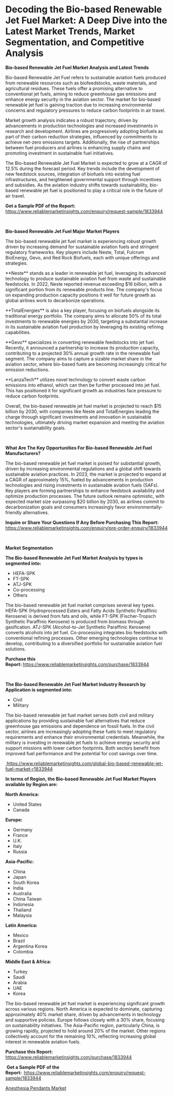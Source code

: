 <p><h1>Decoding the Bio-based Renewable Jet Fuel Market: A Deep Dive into the Latest Market Trends, Market Segmentation, and Competitive Analysis</h1></p><p><strong>Bio-based Renewable Jet Fuel Market Analysis and Latest Trends</strong></p>
<p><p>Bio-based Renewable Jet Fuel refers to sustainable aviation fuels produced from renewable resources such as biofeedstocks, waste materials, and agricultural residues. These fuels offer a promising alternative to conventional jet fuels, aiming to reduce greenhouse gas emissions and enhance energy security in the aviation sector. The market for bio-based renewable jet fuel is gaining traction due to increasing environmental concerns and regulatory pressures to reduce carbon footprints in air travel.</p><p>Market growth analysis indicates a robust trajectory, driven by advancements in production technologies and increased investments in research and development. Airlines are progressively adopting biofuels as part of their carbon reduction strategies, influenced by commitments to achieve net-zero emissions targets. Additionally, the rise of partnerships between fuel producers and airlines is enhancing supply chains and promoting investment in sustainable fuel initiatives.</p><p>The Bio-based Renewable Jet Fuel Market is expected to grow at a CAGR of 12.5% during the forecast period. Key trends include the development of new feedstock sources, integration of biofuels into existing fuel infrastructures, and heightened governmental support through incentives and subsidies. As the aviation industry shifts towards sustainability, bio-based renewable jet fuel is positioned to play a critical role in the future of air travel.</p></p>
<p><strong>Get a Sample PDF of the Report:&nbsp;</strong> <a href="https://www.reliablemarketinsights.com/enquiry/request-sample/1833944?utm_campaign=3577&utm_medium=2&utm_source=Github&utm_content=ia&utm_term=26032025&utm_id=bio-based-renewable-jet-fuel">https://www.reliablemarketinsights.com/enquiry/request-sample/1833944</a></p>
<p>&nbsp;</p>
<p><strong>Bio-based Renewable Jet Fuel Major Market Players</strong></p>
<p><p>The bio-based renewable jet fuel market is experiencing robust growth driven by increasing demand for sustainable aviation fuels and stringent regulatory frameworks. Key players include Neste, Total, Fulcrum BioEnergy, Gevo, and Red Rock Biofuels, each with unique offerings and strategies.</p><p>**Neste** stands as a leader in renewable jet fuel, leveraging its advanced technology to produce sustainable aviation fuel from waste and sustainable feedstocks. In 2022, Neste reported revenue exceeding $16 billion, with a significant portion from its renewable products line. The company's focus on expanding production capacity positions it well for future growth as global airlines work to decarbonize operations.</p><p>**TotalEnergies** is also a key player, focusing on biofuels alongside its traditional energy portfolio. The company aims to allocate 50% of its total investments to renewable energies by 2030, targeting a substantial increase in its sustainable aviation fuel production by leveraging its existing refining capabilities.</p><p>**Gevo** specializes in converting renewable feedstocks into jet fuel. Recently, it announced a partnership to increase its production capacity, contributing to a projected 30% annual growth rate in the renewable fuel segment. The company aims to capture a sizable market share in the aviation sector, where bio-based fuels are becoming increasingly critical for emission reductions.</p><p>**LanzaTech** utilizes novel technology to convert waste carbon emissions into ethanol, which can then be further processed into jet fuel. This has positioned it for significant growth as industries face pressure to reduce carbon footprints.</p><p>Overall, the bio-based renewable jet fuel market is projected to reach $15 billion by 2030, with companies like Neste and TotalEnergies leading the charge through significant investments and innovation in sustainable technologies, ultimately driving market expansion and meeting the aviation sector's sustainability goals.</p></p>
<p>&nbsp;</p>
<p><strong>What Are The Key Opportunities For Bio-based Renewable Jet Fuel Manufacturers?</strong></p>
<p><p>The bio-based renewable jet fuel market is poised for substantial growth, driven by increasing environmental regulations and a global shift towards sustainable aviation practices. In 2023, the market is projected to expand at a CAGR of approximately 15%, fueled by advancements in production technologies and rising investments in sustainable aviation fuels (SAFs). Key players are forming partnerships to enhance feedstock availability and optimize production processes. The future outlook remains optimistic, with expected market size surpassing $20 billion by 2030, as airlines commit to decarbonization goals and consumers increasingly favor environmentally-friendly alternatives.</p></p>
<p><strong>Inquire or Share Your Questions If Any Before Purchasing This Report:</strong> <a href="https://www.reliablemarketinsights.com/enquiry/pre-order-enquiry/1833944?utm_campaign=3577&utm_medium=2&utm_source=Github&utm_content=ia&utm_term=26032025&utm_id=bio-based-renewable-jet-fuel">https://www.reliablemarketinsights.com/enquiry/pre-order-enquiry/1833944</a></p>
<p>&nbsp;</p>
<p><strong>Market Segmentation</strong></p>
<p><strong>The Bio-based Renewable Jet Fuel Market Analysis by types is segmented into:</strong></p>
<p><ul><li>HEFA-SPK</li><li>FT-SPK</li><li>ATJ-SPK</li><li>Co-processing</li><li>Others</li></ul></p>
<p><p>The bio-based renewable jet fuel market comprises several key types. HEFA-SPK (Hydroprocessed Esters and Fatty Acids Synthetic Paraffinic Kerosene) is derived from fats and oils, while FT-SPK (Fischer-Tropsch Synthetic Paraffinic Kerosene) is produced from biomass through gasification. ATJ-SPK (Alcohol-to-Jet Synthetic Paraffinic Kerosene) converts alcohols into jet fuel. Co-processing integrates bio feedstocks with conventional refining processes. Other emerging technologies continue to develop, contributing to a diversified portfolio for sustainable aviation fuel solutions.</p></p>
<p><strong>Purchase this Report:&nbsp;</strong><a href="https://www.reliablemarketinsights.com/purchase/1833944?utm_campaign=3577&utm_medium=2&utm_source=Github&utm_content=ia&utm_term=26032025&utm_id=bio-based-renewable-jet-fuel">https://www.reliablemarketinsights.com/purchase/1833944</a></p>
<p>&nbsp;</p>
<p><strong>The Bio-based Renewable Jet Fuel Market Industry Research by Application is segmented into:</strong></p>
<p><ul><li>Civil</li><li>Military</li></ul></p>
<p><p>The bio-based renewable jet fuel market serves both civil and military applications by providing sustainable fuel alternatives that reduce greenhouse gas emissions and dependence on fossil fuels. In the civil sector, airlines are increasingly adopting these fuels to meet regulatory requirements and enhance their environmental credentials. Meanwhile, the military is investing in renewable jet fuels to achieve energy security and support missions with lower carbon footprints. Both sectors benefit from improved fuel performance and the potential for cost savings over time.</p></p>
<p><a href="https://www.reliablemarketinsights.com/global-bio-based-renewable-jet-fuel-market-r1833944?utm_campaign=3577&utm_medium=2&utm_source=Github&utm_content=ia&utm_term=26032025&utm_id=bio-based-renewable-jet-fuel">&nbsp;https://www.reliablemarketinsights.com/global-bio-based-renewable-jet-fuel-market-r1833944</a></p>
<p><strong>In terms of Region, the Bio-based Renewable Jet Fuel Market Players available by Region are:</strong></p>
<p>
    <p> <strong> North America: </strong>
        <ul>
            <li>United States</li>
            <li>Canada</li>
        </ul>
        </p> 
    <p> <strong> Europe: </strong>
        <ul>
            <li>Germany</li>
            <li>France</li>
            <li>U.K.</li>
            <li>Italy</li>
            <li>Russia</li>
        </ul>
        </p> 
    <p> <strong> Asia-Pacific: </strong>
        <ul>
            <li>China</li>
            <li>Japan</li>
            <li>South Korea</li>
            <li>India</li>
            <li>Australia</li>
            <li>China Taiwan</li>
            <li>Indonesia</li>
            <li>Thailand</li>
            <li>Malaysia</li>
        </ul>
        </p> 
    <p> <strong> Latin America: </strong>
        <ul>
            <li>Mexico</li>
            <li>Brazil</li>
            <li>Argentina Korea</li>
            <li>Colombia</li>
        </ul>
        </p> 
    <p> <strong> Middle East & Africa: </strong>
        <ul>
            <li>Turkey</li>
            <li>Saudi</li>
            <li>Arabia</li>
            <li>UAE</li>
            <li>Korea</li>
        </ul>
    </p>
    </p>
<p><p>The bio-based renewable jet fuel market is experiencing significant growth across various regions. North America is expected to dominate, capturing approximately 40% market share, driven by advancements in technology and supportive policies. Europe follows closely with a 30% share, focusing on sustainability initiatives. The Asia-Pacific region, particularly China, is growing rapidly, projected to hold around 20% of the market. Other regions collectively account for the remaining 10%, reflecting increasing global interest in renewable aviation fuels.</p></p>
<p><strong>Purchase this Report: </strong><a href="https://www.reliablemarketinsights.com/purchase/1833944?utm_campaign=3577&utm_medium=2&utm_source=Github&utm_content=ia&utm_term=26032025&utm_id=bio-based-renewable-jet-fuel">https://www.reliablemarketinsights.com/purchase/1833944</a></p>
<p>&nbsp;<strong>Get a Sample PDF of the Report:&nbsp;&nbsp;</strong><a href="https://www.reliablemarketinsights.com/enquiry/request-sample/1833944?utm_campaign=3577&utm_medium=2&utm_source=Github&utm_content=ia&utm_term=26032025&utm_id=bio-based-renewable-jet-fuel">https://www.reliablemarketinsights.com/enquiry/request-sample/1833944</a></p>
<p><strong></strong></p>
<p><p><a href="https://github.com/hamremunazm4/Market-Research-Report-List-1/blob/main/anesthesia-pendants-market.md?utm_campaign=3577&utm_medium=2&utm_source=Github&utm_content=ia&utm_term=26032025&utm_id=bio-based-renewable-jet-fuel">Anesthesia Pendants Market</a></p></p>
